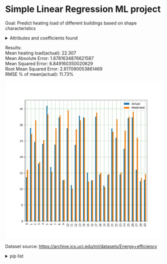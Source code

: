 # Simple Linear Regression ML project

Goal: Predict heating load of different buildings based on shape characteristics

<details>
<summary>Attributes and coefficients found</summary>

| Attribute | Coefficient |
| --- | --- |
Relative Compactness  |-6.349559e+01
Surface Area  |-5.163968e+11
Wall Area  |5.163968e+11
Roof Area  |1.032794e+12
Overall Height  |4.262313e+00
Orientation  |1.655293e-02
Glazing Area  |2.004356e+01
Glazing Area Distribution  |1.430449e-01

</details>


Results:   
Mean heating load(actual): 22.307  
Mean Absolute Error: 1.8781634876621587  
Mean Squared Error: 6.849160350020629  
Root Mean Squared Error: 2.617090053861469  
RMSE % of mean(actual): 11.73%


![figure](Figure_1.jpg)

Dataset source: https://archive.ics.uci.edu/ml/datasets/Energy+efficiency

<details>
  <summary>pip list</summary>
  
| Package | Version |
| --- | --- |
-absl-py             |0.8.0
-astor               |0.8.0
gast                 |0.2.2
google-pasta         |0.1.7
grpcio               |1.24.1
h5py                 |2.10.0
joblib               |0.14.0
Keras                |2.3.0
Keras-Applications   |1.0.8
Keras-Preprocessing  |1.1.0
Markdown             |3.1.1
numpy                |1.17.2
opt-einsum           |3.1.0
pandas               |0.25.1
pip                  |19.2.3
protobuf             |3.10.0
python-dateutil      |2.8.0
pytz                 |2019.2
PyYAML               |5.1.2
scikit-learn         |0.21.3
scipy                |1.3.1
setuptools           |41.2.0
six                  |1.12.0
sklearn              |0.0
tensorboard          |2.0.0
tensorflow           |2.0.0
tensorflow-estimator |2.0.0
termcolor            |1.1.0
virtualenv           |16.7.5
Werkzeug             |0.16.0
wheel                |0.33.6
wrapt                |1.11.2
xlrd                 |1.2.0
</details>
